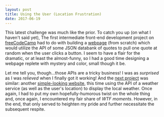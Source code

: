 ```yaml
---
layout: post
title: Using the User (Location Frustration)
date: 2017-06-19
---
```

This latest challenge was much like the prior. To catch you up (on what I haven't said yet), The first intermediate front-end development project on [freeCodeCamp](https://www.freecodecamp.com/challenges/build-a-random-quote-machine) had to do with building a [webpage](http://jsbin.com/hovovop) (from scratch) which would utilize the API of some JSON databank of quotes to pull one quote at random when the user clicks a button. I seem to have a flair for the dramatic, or at least the almost-funny, so I had a good time designing a webpage replete with mystery and color, small though it be.

Let me tell you, though…those APIs are a tricky business! I was as *surprised* as I was *relieved* when I finally got it working! And the [next project](https://www.freecodecamp.com/challenges/show-the-local-weather) was similar: another [simple-looking website](http://output.jsbin.com/homiza), this time using the API of a weather service (as well as the user's location) to display the local weather. Once again, I had to put my own hopefully-humorous twist on the whole thing and, once again, I encountered my fair share of *WTF moments*. However, in the end, that only served to heighten my pride and further necessitate the subsequent respite.
